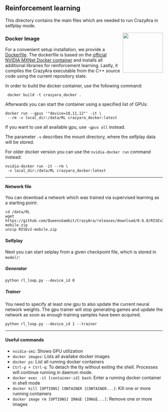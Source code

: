 ## Reinforcement learning

This directory contains the main files which are needed to run CrazyAra in selfplay mode.

<img align="right" src="https://www.docker.com/sites/default/files/d8/2019-07/horizontal-logo-monochromatic-white.png" width="128">

### Docker Image

For a convenient setup installation, we provide a
[Dockerfile](https://github.com/QueensGambit/CrazyAra/blob/master/engine/src/rl/Dockerfile).
The dockerfile is based on the [official NVIDIA 
MXNet Docker container](https://docs.nvidia.com/deeplearning/frameworks/mxnet-release-notes/overview.html#overview) and
installs all additional libraries for reinforcement learning.
Lastly, it compiles the CrazyAra executable from the C++ source code using the current repository state.

In order to build the docker container, use the following command:
 
```shell script
 docker build -t crazyara_docker .
```

Afterwards you can start the container using a specified list of GPUs:
```shell script
docker run --gpus '"device=10,11,12"' -it \
 --rm -v local_dir:/data/RL crazyara_docker:latest
```
If you want to use all available gpu, use `-gpus all` instead.

The parameter `-v` describes the mount directory, where the selfplay data will be stored.

For older docker version you can use the `nvidia-docker run` command instead:
```shell script
nvidia-docker run -it --rm \
 -v local_dir:/data/RL crazyara_docker:latest
```

---

#### Network file
You can download a network which was trained via
 supervised learning as a starting point:

```shell script
cd /data/RL
wget https://github.com/QueensGambit/CrazyAra/releases/download/0.6.0/RISEv2-mobile.zip
unzip RISEv2-mobile.zip
```

#### Selfplay

Next you can start selplay from a given checkpoint file, which is stored in `model/`:

##### Generator
```shell script
python rl_loop.py --device_id 0
```

##### Trainer
You need to specify at least one gpu to also update the current neural network weights.
The gpu trainer will stop generating games and update the network as soon as enough training samples have been acquired.

```shell script
python rl_loop.py --device_id 1 --trainer
```

---

#### Useful commands

* `nvidia-smi`: Shows GPU utilization
* `docker images`: Lists all availabe docker images
* `docker ps`: List all running docker containers
* `Ctrl-p + Ctrl-q`: To detach the tty without exiting the shell. Processes will continue running in daemon mode.
* `docker exec -it [container-id] bash`: Enter a running docker container in shell mode
* `docker kill [OPTIONS] CONTAINER [CONTAINER...]`: Kill one or more running containers
* `docker image rm [OPTIONS] IMAGE [IMAGE...]`: Remove one or more images
